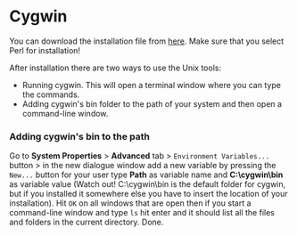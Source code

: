 # Cygwin

You can download the installation file from [here](http://cygwin.com/install.html). Make sure that you select Perl for installation!

After installation there are two ways to use the Unix tools:

* Running cygwin. This will open a terminal window where you can type the commands.
* Adding cygwin's bin folder to the path of your system and then open a command-line window.

### Adding cygwin's bin to the path

Go to **System Properties** > **Advanced** tab > `Environment Variables...` button > in the new dialogue window add a new variable by pressing the `New...` button for your user type **Path** as variable name and **C:\cygwin\bin** as variable value (Watch out! C:\cygwin\bin is the default folder for cygwin, but if you installed it somewhere else you have to insert the location of your installation). Hit `OK` on all windows that are open then if you start a command-line window and type `ls` hit enter and it should list all the files and folders in the current directory. Done.
